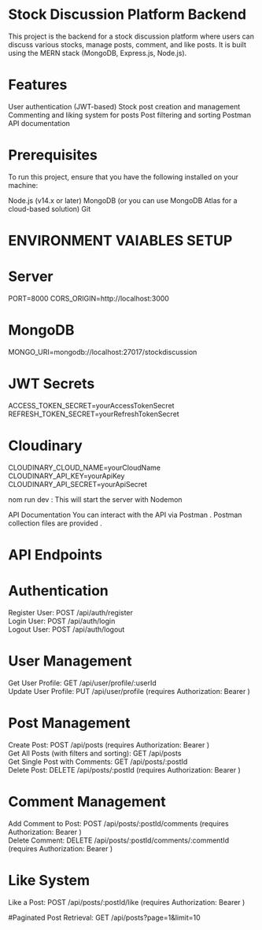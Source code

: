 # Stock Discussion Platform Backend
This project is the backend for a stock discussion platform where users can discuss various stocks, manage posts, comment, and like posts. It is built using the MERN stack (MongoDB, Express.js, Node.js).

# Features
User authentication (JWT-based)
Stock post creation and management
Commenting and liking system for posts
Post filtering and sorting
Postman API documentation 

# Prerequisites
To run this project, ensure that you have the following installed on your machine:

Node.js (v14.x or later)
MongoDB (or you can use MongoDB Atlas for a cloud-based solution)
Git

# ENVIRONMENT VAIABLES SETUP
# Server
PORT=8000
CORS_ORIGIN=http://localhost:3000

# MongoDB
MONGO_URI=mongodb://localhost:27017/stockdiscussion

# JWT Secrets
ACCESS_TOKEN_SECRET=yourAccessTokenSecret
REFRESH_TOKEN_SECRET=yourRefreshTokenSecret

# Cloudinary
CLOUDINARY_CLOUD_NAME=yourCloudName
CLOUDINARY_API_KEY=yourApiKey
CLOUDINARY_API_SECRET=yourApiSecret


nom run dev : This will start the server with Nodemon

API Documentation
You can interact with the API via Postman . Postman collection files are provided .

# API Endpoints
# Authentication
Register User: POST /api/auth/register <br/>
Login User: POST /api/auth/login <br/>
Logout User: POST /api/auth/logout <br/>


# User Management 
Get User Profile: GET /api/user/profile/:userId <br/>
Update User Profile: PUT /api/user/profile (requires Authorization: Bearer <token>) <br/>

# Post Management
Create Post: POST /api/posts (requires Authorization: Bearer <token>) <br/>
Get All Posts (with filters and sorting): GET /api/posts <br/>
Get Single Post with Comments: GET /api/posts/:postId <br/>
Delete Post: DELETE /api/posts/:postId (requires Authorization: Bearer <token>)

# Comment Management
Add Comment to Post: POST /api/posts/:postId/comments (requires Authorization: Bearer <token>) <br/>
Delete Comment: DELETE /api/posts/:postId/comments/:commentId (requires Authorization: Bearer <token>)

# Like System
Like a Post: POST /api/posts/:postId/like (requires Authorization: Bearer <token>)

#Paginated Post Retrieval: GET /api/posts?page=1&limit=10



